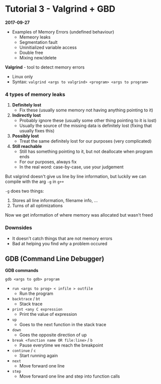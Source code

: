 # Tutorial 3 - Valgrind + GBD
**2017-09-27**

- Examples of Memory Errors (undefined behaviour)
    - Memeory leaks
    - Segmentation fault
    - Uninitialized variable access
    - Double free
    - Mixing new/delete 

**Valgrind** - tool to detect memory errors 
- Linux only
- Syntax: `valgrind <args to valgrind> <program> <args to program>`

### 4 types of memory leaks
1. **Definitely lost** 
    - Fix these (usually some memory not having anything pointing to it)
1. **Indirectly lost** 
    - Probably ignore these (usually some other thing pointing to it is lost)
    - Usually the source of the missing data is definitely lost (fixing that usually fixes this)
1. **Possibly lost**  
    - Treat the same definitely lost for our purposes (very complicated)
1. **Still reachable**
    - Still has something pointing to it, but not deallocate when program ends
    - For our purposes, always fix
    - In the real word: case-by-case, use your judgement

But valgrind doesn't give us line by line information, but luckily we can compile with the arg `-g` in `g++`

`-g` does two things:
1. Stores all line information, filename info, ...
2. Turns of all optimizations

Now we get information of where memory was allocated but wasn't freed

### Downsides
- It doesn't catch things that are not memory errors
- Bad at helping you find _why_ a problem occured


## GDB (Command Line Debugger)

**GDB commands**

`gdb <args to gdb> program`

- `run <args to prog> < infile > outfile`
    - Run the program 
- `backtrace` / `bt`
    - Stack trace
- `print <any C expression`
    - Print the value of expression
- `up`
    - Goes to the next function in the stack trace
- `down`
    - Goes the opposite direction of up
- `break <function name OR file:line>` / `b`
    - Pause everytime we reach the breakpoint
- `continue` / `c`
    - Start running again
- `next` 
    - Move forward one line
- `step`
    - Move forward one line and step into function calls
